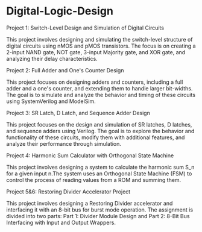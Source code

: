 # Digital-Logic-Design

Project 1: Switch-Level Design and Simulation of Digital Circuits

This project involves designing and simulating the switch-level structure of digital circuits using nMOS and pMOS transistors. The focus is on creating a 2-input NAND gate, NOT gate, 3-input Majority gate, and XOR gate, and analyzing their delay characteristics.

Project 2: Full Adder and One's Counter Design

This project focuses on designing adders and counters, including a full adder and a one's counter, and extending them to handle larger bit-widths. The goal is to simulate and analyze the behavior and timing of these circuits using SystemVerilog and ModelSim.

Project 3: SR Latch, D Latch, and Sequence Adder Design

This project focuses on the design and simulation of SR latches, D latches, and sequence adders using Verilog. The goal is to explore the behavior and functionality of these circuits, modify them with additional features, and analyze their performance through simulation.

Project 4: Harmonic Sum Calculator with Orthogonal State Machine

This project involves designing a system to calculate the harmonic sum S_n for a given input n.The system uses an Orthogonal State Machine (FSM) to control the process of reading values from a ROM and summing them.

Project 5&6: Restoring Divider Accelerator Project

This project involves designing a Restoring Divider accelerator and interfacing it with an 8-bit bus for burst mode operation. The assignment is divided into two parts: Part 1: Divider Module Design and Part 2: 8-Bit Bus Interfacing with Input and Output Wrappers.
